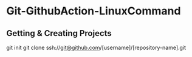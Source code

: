 # Git-GithubAction-LinuxCommand

## Getting & Creating Projects
  git init
  git clone ssh://git@github.com/[username]/[repository-name].git
